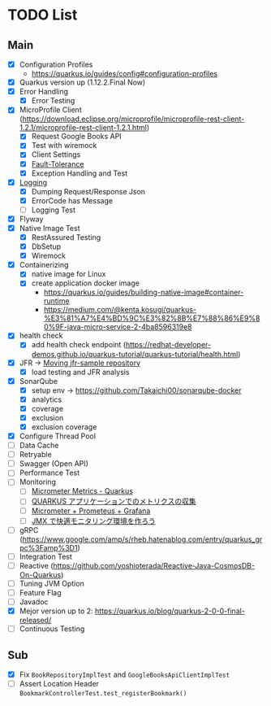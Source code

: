 # TODO List

## Main
- [x] Configuration Profiles
    - https://quarkus.io/guides/config#configuration-profiles
- [x] Quarkus version up (1.12.2.Final Now)
- [x] Error Handling
    - [x] Error Testing
- [x] MicroProfile Client (https://download.eclipse.org/microprofile/microprofile-rest-client-1.2.1/microprofile-rest-client-1.2.1.html)
    - [x] Request Google Books API
    - [x] Test with wiremock
    - [x] Client Settings
    - [x] [Fault-Tolerance](https://quarkus.io/guides/microprofile-fault-tolerance)
    - [x] Exception Handling and Test
- [x] [Logging](https://quarkus.io/guides/logging)
    - [x] Dumping Request/Response Json
    - [x] ErrorCode has Message
    - [ ] Logging Test
- [x] Flyway
- [x] Native Image Test
    - [x] RestAssured Testing
    - [x] DbSetup
    - [x] Wiremock
- [x] Containerizing
    - [x] native image for Linux
    - [x] create application docker image 
        - https://quarkus.io/guides/building-native-image#container-runtime
        - https://medium.com/@kenta.kosugi/quarkus-%E3%81%A7%E4%BD%9C%E3%82%8B%E7%88%86%E9%80%9F-java-micro-service-2-4ba8596319e8
- [x] health check
    - [x] add health check endpoint (https://redhat-developer-demos.github.io/quarkus-tutorial/quarkus-tutorial/health.html)    
- [x] JFR → [Moving jfr-sample repository](https://github.com/Takaichi00/jfr-sample)
    - [x] load testing and JFR analysis
- [x] SonarQube
    - [x] setup env → https://github.com/Takaichi00/sonarqube-docker
    - [x] analytics
    - [x] coverage
    - [x] exclusion
    - [x] exclusion coverage
- [x] Configure Thread Pool
- [ ] Data Cache
- [ ] Retryable
- [ ] Swagger (Open API)
- [ ] Performance Test
- [ ] Monitoring
    - [ ] [Micrometer Metrics - Quarkus](https://quarkus.io/guides/micrometer)
    - [ ] [QUARKUS アプリケーションでのメトリクスの収集](https://access.redhat.com/documentation/ja-jp/red_hat_build_of_quarkus/1.11/html-single/collecting_metrics_in_your_quarkus_applications/index)
    - [ ] [Micrometer + Prometeus + Grafana](https://yuya-hirooka.hatenablog.com/entry/2020/11/04/232853)
    - [ ] [JMX で快適モニタリング環境を作ろう](https://blog.cybozu.io/entry/2018/02/05/080000)
- [ ] gRPC (https://www.google.com/amp/s/rheb.hatenablog.com/entry/quarkus_grpc%3Famp%3D1)
- [ ] Integration Test
- [ ] Reactive (https://github.com/yoshioterada/Reactive-Java-CosmosDB-On-Quarkus)
- [ ] Tuning JVM Option 
- [ ] Feature Flag
- [ ] Javadoc
- [x] Mejor version up to 2: https://quarkus.io/blog/quarkus-2-0-0-final-released/
 - [ ] Continuous Testing

## Sub
- [x] Fix `BookRepositoryImplTest` and `GoogleBooksApiClientImplTest`
- [ ] Assert Location Header `BookmarkControllerTest.test_registerBookmark()`
